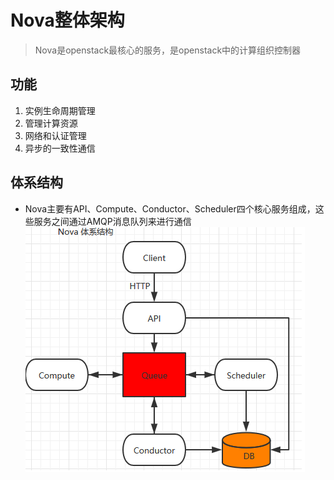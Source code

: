 # Nova整体架构

>Nova是openstack最核心的服务，是openstack中的计算组织控制器

## 功能
1. 实例生命周期管理
2. 管理计算资源
3. 网络和认证管理
4. 异步的一致性通信

## 体系结构

+ Nova主要有API、Compute、Conductor、Scheduler四个核心服务组成，这些服务之间通过AMQP消息队列来进行通信
![](../assets/houhxpictures/final.nova.1.PNG)